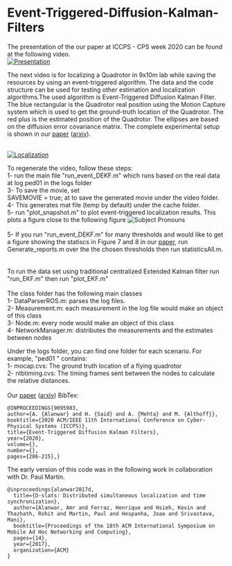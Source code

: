 # Event-Triggered-Diffusion-Kalman-Filters

The presentation of the our paper at ICCPS - CPS week 2020 can be found at the following video. <br />
[![Presentation](https://img.youtube.com/vi/u_tsOv4m5Jk/0.jpg)](https://youtu.be/u_tsOv4m5Jk)


The next video is for localizing a Quadrotor in 9x10m lab while saving the resources by using an event-triggered algorithm. The data and the code structure can be used for testing other estimation and localization algorithms.The used algorithm is Event-Triggered Diffusion Kalman Filter. The blue rectangular is the Quadrotor real position using the Motion Capture system which is used to get the ground-truth location of the Quadrotor. The red plus is the estimated position of the Quadrotor. The ellipses are based on the diffusion error covariance matrix. The complete experimental setup is shown in our [paper](https://ieeexplore.ieee.org/document/9095983) ([arxiv](https://arxiv.org/pdf/1711.00493.pdf)). <br /><br />


[![Localization](https://img.youtube.com/vi/IcBoE3KHGwQ/0.jpg)](https://youtu.be/IcBoE3KHGwQ)

To regenerate the video, follow these steps:<br />
1- run the main file "run_event_DEKF.m" which runs based on the real data at log ped01 in the logs folder <br /> 
3- To save the movie, set<br />
SAVEMOVIE = true; 
at to save the generated movie under the video folder.<br />
4- This generates mat file (temp by default) under the cache folder. <br />5- run "plot_snapshot.m" to plot event-triggered localization results. This plots a figure close to the following figure
<img
src="ImgsOut/temp.png"
raw=true
alt="Subject Pronouns"
style="margin-right: 10px;"
/>
<br />
<br />
5- If you run "run_event_DEKF.m" for many thresholds and would like to get a figure showing the statiscs in Figure 7 and 8 in our [paper](https://arxiv.org/pdf/1711.00493.pdf), run Generate_reports.m over the the chosen thresholds then run statisticsAll.m.
<br />
<br />
<br />
To run the data set using traditional centralized Extended Kalman filter run "run_EKF.m" then run "plot_EKF.m"
<br />
<br />
The class folder has the following main classes<br />
1- DataParserROS.m: parses the log files.<br />
2- Measurement.m: each measurement in the log file would make an object of this class<br />
3- Node.m: every node would make an object of this class <br />
4- NetworkManager.m: distributes the measurements and the estimates between nodes <br />

Under the logs folder, you can find one folder for each scenario. For example, "ped01 " contains: <br />1- mocap.cvs: The ground truth location of a flying quadrotor <br /> 2- ntbtiming.cvs: The timing frames sent between the nodes to calculate the relative distances. <br /> <br /> 
Our [paper](https://ieeexplore.ieee.org/document/9095983) ([arxiv](https://arxiv.org/pdf/1711.00493.pdf)) BibTex:

```
@INPROCEEDINGS{9095983,  
author={A. {Alanwar} and H. {Said} and A. {Mehta} and M. {Althoff}},  
booktitle={2020 ACM/IEEE 11th International Conference on Cyber-Physical Systems (ICCPS)},   
title={Event-Triggered Diffusion Kalman Filters},   
year={2020},  
volume={},  
number={},  
pages={206-215},}
```
The early version of this code was in the following work in collaboration with Dr. Paul Martin.

```
@inproceedings{alanwar2017d,
  title={D-slats: Distributed simultaneous localization and time synchronization},
  author={Alanwar, Amr and Ferraz, Henrique and Hsieh, Kevin and Thazhath, Rohit and Martin, Paul and Hespanha, Joao and Srivastava, Mani},
  booktitle={Proceedings of the 18th ACM International Symposium on Mobile Ad Hoc Networking and Computing},
  pages={14},
  year={2017},
  organization={ACM}
}
```


